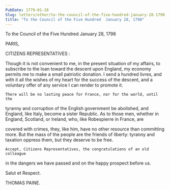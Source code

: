 ```yaml
---
PubDate: 1779-01-28
Slug: letters/other/to-the-council-of-the-five-hundred-january-28-1798
title: "To the Council of the Five Hundred  January 28, 1798"
---
```


   To the Council of the Five Hundred  January 28, 1798

   PARIS,

   CITIZENS REPRESENTATIVES :

   Though it is not convenient to me, in the present situation of my affairs,
   to subscribe to the loan toward the descent upon England, my economy
   permits me to make a small patriotic donation. I send a hundred livres,
   and with it all the wishes of my heart for the success of the descent, and
   a voluntary offer of any service I can render to promote it.

    There will be no lasting peace for France, nor for the world, until the
   tyranny and corruption of the English government be abolished, and
   England, like Italy, become a sister Republic. As to those men, whether in
   England, Scotland, or Ireland, who, like Robespierre in France, are

   covered with crimes, they, like him, have no other resource than
   committing more. But the mass of the people are the friends of liberty:
   tyranny and taxation oppress them, but they deserve to be free.

    Accept, Citizens Representatives, the congratulations of an old colleague
   in the dangers we have passed and on the happy prospect before us.

   Salut et Respect.

   THOMAS PAINE.


